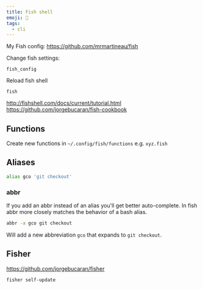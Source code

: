 ```yaml
---
title: Fish shell
emoji: 🐠
tags:
  - cli
---
```


My Fish config: https://github.com/mrmartineau/fish

Change fish settings:

```shell
fish_config
```

Reload fish shell

```shell
fish
```

http://fishshell.com/docs/current/tutorial.html
https://github.com/jorgebucaran/fish-cookbook

## Functions

Create new functions in `~/.config/fish/functions` e.g. `xyz.fish`

## Aliases

```sh
alias gco 'git checkout'
```

### abbr

If you add an abbr instead of an alias you'll get better auto-complete. In fish abbr more closely matches the behavior of a bash alias.

```sh
abbr -a gco git checkout
```

Will add a new abbreviation `gco` that expands to `git checkout`.

## Fisher

https://github.com/jorgebucaran/fisher

```
fisher self-update
```

